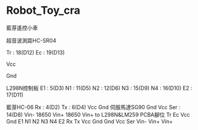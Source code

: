 # Robot_Toy_cra

藍芽遙控小車

超音波測距HC-SR04

Tr : 18(D12)
Ec : 19(D13)

Vcc

Gnd

L298N控制板
E1 : 5(D3)
N1 : 11(D5)
N2 : 12(D6)
N3 : 15(D9)
N4 : 16(D10)
E2 : 17(D11)

藍芽HC-06
Rx : 4(D2)
Tx : 6(D4)
Vcc
Gnd
伺服馬達SG90
Gnd
Vcc
Ser : 14(D8)
Vin- 18650
Vin+ 18650
Vin+ to L298N&LM259
PCBA腳位
Tr   Ec   Vcc  Gnd  E1   N1   N2   N3   N4   E2
Rx   Tx   Vcc  Gnd  Gnd  Vcc  Ser  Vin- Vin+ Vin+
